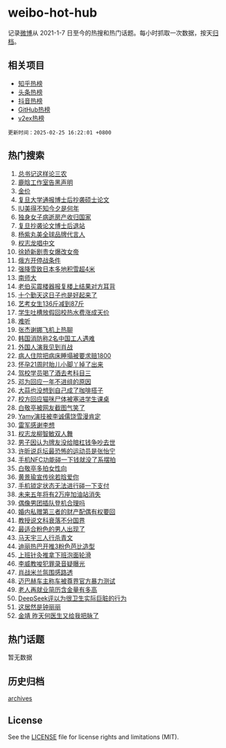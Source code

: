 # weibo-hot-hub

记录[微博](https://www.weibo.com)从 2021-1-7 日至今的热搜和热门话题。每小时抓取一次数据，按天[归档](archives)。

## 相关项目

- [知乎热榜](https://github.com/lonnyzhang423/zhihu-hot-hub)
- [头条热榜](https://github.com/lonnyzhang423/toutiao-hot-hub)
- [抖音热榜](https://github.com/lonnyzhang423/douyin-hot-hub)
- [GitHub热榜](https://github.com/lonnyzhang423/github-hot-hub)
- [v2ex热榜](https://github.com/lonnyzhang423/v2ex-hot-hub)


`更新时间：2025-02-25 16:22:01 +0800`

## 热门搜索

1. [总书记这样论三农](https://m.weibo.cn/search?containerid=100103type%3D1%26t%3D10%26q%3D%23%E6%80%BB%E4%B9%A6%E8%AE%B0%E8%BF%99%E6%A0%B7%E8%AE%BA%E4%B8%89%E5%86%9C%23&stream_entry_id=51&isnewpage=1&extparam=seat%3D1%26q%3D%2523%25E6%2580%25BB%25E4%25B9%25A6%25E8%25AE%25B0%25E8%25BF%2599%25E6%25A0%25B7%25E8%25AE%25BA%25E4%25B8%2589%25E5%2586%259C%2523%26c_type%3D51%26dgr%3D0%26cate%3D10103%26stream_entry_id%3D51%26pos%3D0%26filter_type%3Drealtimehot%26display_time%3D1740471720%26pre_seqid%3D17404717205660375586363)
1. [鹿晗工作室告黑声明](https://m.weibo.cn/search?containerid=100103type%3D1%26t%3D10%26q%3D%23%E9%B9%BF%E6%99%97%E5%B7%A5%E4%BD%9C%E5%AE%A4%E5%91%8A%E9%BB%91%E5%A3%B0%E6%98%8E%23&stream_entry_id=31&isnewpage=1&extparam=seat%3D1%26flag%3D1%26cate%3D5001%26lcate%3D5001%26pos%3D0%26stream_entry_id%3D31%26realpos%3D1%26dgr%3D0%26c_type%3D31%26q%3D%2523%25E9%25B9%25BF%25E6%2599%2597%25E5%25B7%25A5%25E4%25BD%259C%25E5%25AE%25A4%25E5%2591%258A%25E9%25BB%2591%25E5%25A3%25B0%25E6%2598%258E%2523%26band_rank%3D1%26filter_type%3Drealtimehot%26display_time%3D1740471720%26pre_seqid%3D17404717205660375586363)
1. [金价](https://m.weibo.cn/search?containerid=100103type%3D1%26t%3D10%26q%3D%E9%87%91%E4%BB%B7&stream_entry_id=31&isnewpage=1&extparam=seat%3D1%26flag%3D2%26cate%3D5001%26lcate%3D5001%26pos%3D1%26stream_entry_id%3D31%26realpos%3D2%26dgr%3D0%26c_type%3D31%26q%3D%25E9%2587%2591%25E4%25BB%25B7%26band_rank%3D2%26filter_type%3Drealtimehot%26display_time%3D1740471720%26pre_seqid%3D17404717205660375586363)
1. [复旦大学通报博士后抄袭硕士论文](https://m.weibo.cn/search?containerid=100103type%3D1%26t%3D10%26q%3D%23%E5%A4%8D%E6%97%A6%E5%A4%A7%E5%AD%A6%E9%80%9A%E6%8A%A5%E5%8D%9A%E5%A3%AB%E5%90%8E%E6%8A%84%E8%A2%AD%E7%A1%95%E5%A3%AB%E8%AE%BA%E6%96%87%23&stream_entry_id=31&isnewpage=1&extparam=seat%3D1%26flag%3D0%26cate%3D5001%26lcate%3D5001%26pos%3D2%26stream_entry_id%3D31%26realpos%3D3%26dgr%3D0%26c_type%3D31%26q%3D%2523%25E5%25A4%258D%25E6%2597%25A6%25E5%25A4%25A7%25E5%25AD%25A6%25E9%2580%259A%25E6%258A%25A5%25E5%258D%259A%25E5%25A3%25AB%25E5%2590%258E%25E6%258A%2584%25E8%25A2%25AD%25E7%25A1%2595%25E5%25A3%25AB%25E8%25AE%25BA%25E6%2596%2587%2523%26band_rank%3D3%26filter_type%3Drealtimehot%26display_time%3D1740471720%26pre_seqid%3D17404717205660375586363)
1. [IU美得不知今夕是何年](https://m.weibo.cn/search?containerid=100103type%3D1%26t%3D10%26q%3DIU%E7%BE%8E%E5%BE%97%E4%B8%8D%E7%9F%A5%E4%BB%8A%E5%A4%95%E6%98%AF%E4%BD%95%E5%B9%B4&stream_entry_id=31&isnewpage=1&extparam=seat%3D1%26flag%3D1%26cate%3D5001%26lcate%3D5001%26pos%3D3%26stream_entry_id%3D31%26realpos%3D4%26dgr%3D0%26c_type%3D31%26q%3DIU%25E7%25BE%258E%25E5%25BE%2597%25E4%25B8%258D%25E7%259F%25A5%25E4%25BB%258A%25E5%25A4%2595%25E6%2598%25AF%25E4%25BD%2595%25E5%25B9%25B4%26band_rank%3D4%26filter_type%3Drealtimehot%26display_time%3D1740471720%26pre_seqid%3D17404717205660375586363)
1. [独身女子病逝房产收归国家](https://m.weibo.cn/search?containerid=100103type%3D1%26t%3D10%26q%3D%23%E7%8B%AC%E8%BA%AB%E5%A5%B3%E5%AD%90%E7%97%85%E9%80%9D%E6%88%BF%E4%BA%A7%E6%94%B6%E5%BD%92%E5%9B%BD%E5%AE%B6%23&stream_entry_id=31&isnewpage=1&extparam=seat%3D1%26flag%3D1%26cate%3D5001%26lcate%3D5001%26pos%3D4%26stream_entry_id%3D31%26realpos%3D5%26dgr%3D0%26c_type%3D31%26q%3D%2523%25E7%258B%25AC%25E8%25BA%25AB%25E5%25A5%25B3%25E5%25AD%2590%25E7%2597%2585%25E9%2580%259D%25E6%2588%25BF%25E4%25BA%25A7%25E6%2594%25B6%25E5%25BD%2592%25E5%259B%25BD%25E5%25AE%25B6%2523%26band_rank%3D5%26filter_type%3Drealtimehot%26display_time%3D1740471720%26pre_seqid%3D17404717205660375586363)
1. [复旦抄袭论文博士后退站](https://m.weibo.cn/search?containerid=100103type%3D1%26t%3D10%26q%3D%23%E5%A4%8D%E6%97%A6%E6%8A%84%E8%A2%AD%E8%AE%BA%E6%96%87%E5%8D%9A%E5%A3%AB%E5%90%8E%E9%80%80%E7%AB%99%23&stream_entry_id=31&isnewpage=1&extparam=seat%3D1%26flag%3D0%26cate%3D5001%26lcate%3D5001%26pos%3D5%26stream_entry_id%3D31%26realpos%3D6%26dgr%3D0%26c_type%3D31%26q%3D%2523%25E5%25A4%258D%25E6%2597%25A6%25E6%258A%2584%25E8%25A2%25AD%25E8%25AE%25BA%25E6%2596%2587%25E5%258D%259A%25E5%25A3%25AB%25E5%2590%258E%25E9%2580%2580%25E7%25AB%2599%2523%26band_rank%3D6%26filter_type%3Drealtimehot%26display_time%3D1740471720%26pre_seqid%3D17404717205660375586363)
1. [杨紫丸美全球品牌代言人](https://m.weibo.cn/search?containerid=100103type%3D1%26t%3D10%26q%3D%23%E6%9D%A8%E7%B4%AB%E4%B8%B8%E7%BE%8E%E5%85%A8%E7%90%83%E5%93%81%E7%89%8C%E4%BB%A3%E8%A8%80%E4%BA%BA%23&stream_entry_id=31&isnewpage=1&extparam=seat%3D1%26topic_ad%3D1%26c_type%3D31%26cate%3D5001%26lcate%3D5001%26pos%3D6%26q%3D%2523%25E6%259D%25A8%25E7%25B4%25AB%25E4%25B8%25B8%25E7%25BE%258E%25E5%2585%25A8%25E7%2590%2583%25E5%2593%2581%25E7%2589%258C%25E4%25BB%25A3%25E8%25A8%2580%25E4%25BA%25BA%2523%26band_rank%3D7%26dgr%3D0%26adid%3D276857%26is_ad_pos%3D1%26stream_entry_id%3D31%26filter_type%3Drealtimehot%26display_time%3D1740471720%26pre_seqid%3D17404717205660375586363)
1. [权志龙唱中文](https://m.weibo.cn/search?containerid=100103type%3D1%26t%3D10%26q%3D%23%E6%9D%83%E5%BF%97%E9%BE%99%E5%94%B1%E4%B8%AD%E6%96%87%23&stream_entry_id=31&isnewpage=1&extparam=seat%3D1%26flag%3D16%26cate%3D5001%26lcate%3D5001%26pos%3D7%26stream_entry_id%3D31%26realpos%3D7%26dgr%3D0%26c_type%3D31%26q%3D%2523%25E6%259D%2583%25E5%25BF%2597%25E9%25BE%2599%25E5%2594%25B1%25E4%25B8%25AD%25E6%2596%2587%2523%26band_rank%3D7%26filter_type%3Drealtimehot%26display_time%3D1740471720%26pre_seqid%3D17404717205660375586363)
1. [徐娇新剧贵女爆改女帝](https://m.weibo.cn/search?containerid=100103type%3D1%26t%3D10%26q%3D%E5%BE%90%E5%A8%87%E6%96%B0%E5%89%A7%E8%B4%B5%E5%A5%B3%E7%88%86%E6%94%B9%E5%A5%B3%E5%B8%9D&stream_entry_id=31&isnewpage=1&extparam=seat%3D1%26flag%3D0%26cate%3D5001%26lcate%3D5001%26pos%3D8%26stream_entry_id%3D31%26realpos%3D8%26dgr%3D0%26c_type%3D31%26q%3D%25E5%25BE%2590%25E5%25A8%2587%25E6%2596%25B0%25E5%2589%25A7%25E8%25B4%25B5%25E5%25A5%25B3%25E7%2588%2586%25E6%2594%25B9%25E5%25A5%25B3%25E5%25B8%259D%26band_rank%3D8%26filter_type%3Drealtimehot%26display_time%3D1740471720%26pre_seqid%3D17404717205660375586363)
1. [俄方开停战条件](https://m.weibo.cn/search?containerid=100103type%3D1%26t%3D10%26q%3D%23%E4%BF%84%E6%96%B9%E5%BC%80%E5%81%9C%E6%88%98%E6%9D%A1%E4%BB%B6%23&stream_entry_id=31&isnewpage=1&extparam=seat%3D1%26flag%3D0%26cate%3D5001%26lcate%3D5001%26pos%3D9%26stream_entry_id%3D31%26realpos%3D9%26dgr%3D0%26c_type%3D31%26q%3D%2523%25E4%25BF%2584%25E6%2596%25B9%25E5%25BC%2580%25E5%2581%259C%25E6%2588%2598%25E6%259D%25A1%25E4%25BB%25B6%2523%26band_rank%3D9%26filter_type%3Drealtimehot%26display_time%3D1740471720%26pre_seqid%3D17404717205660375586363)
1. [强降雪致日本多地积雪超4米](https://m.weibo.cn/search?containerid=100103type%3D1%26t%3D10%26q%3D%23%E5%BC%BA%E9%99%8D%E9%9B%AA%E8%87%B4%E6%97%A5%E6%9C%AC%E5%A4%9A%E5%9C%B0%E7%A7%AF%E9%9B%AA%E8%B6%854%E7%B1%B3%23&stream_entry_id=31&isnewpage=1&extparam=seat%3D1%26flag%3D1%26cate%3D5001%26lcate%3D5001%26pos%3D10%26stream_entry_id%3D31%26realpos%3D10%26dgr%3D0%26c_type%3D31%26q%3D%2523%25E5%25BC%25BA%25E9%2599%258D%25E9%259B%25AA%25E8%2587%25B4%25E6%2597%25A5%25E6%259C%25AC%25E5%25A4%259A%25E5%259C%25B0%25E7%25A7%25AF%25E9%259B%25AA%25E8%25B6%25854%25E7%25B1%25B3%2523%26band_rank%3D10%26filter_type%3Drealtimehot%26display_time%3D1740471720%26pre_seqid%3D17404717205660375586363)
1. [南师大](https://m.weibo.cn/search?containerid=100103type%3D1%26t%3D10%26q%3D%E5%8D%97%E5%B8%88%E5%A4%A7&stream_entry_id=31&isnewpage=1&extparam=seat%3D1%26flag%3D1%26cate%3D5001%26lcate%3D5001%26pos%3D11%26stream_entry_id%3D31%26realpos%3D11%26dgr%3D0%26c_type%3D31%26q%3D%25E5%258D%2597%25E5%25B8%2588%25E5%25A4%25A7%26band_rank%3D11%26filter_type%3Drealtimehot%26display_time%3D1740471720%26pre_seqid%3D17404717205660375586363)
1. [老伯买震楼器报复楼上结果对方耳背](https://m.weibo.cn/search?containerid=100103type%3D1%26t%3D10%26q%3D%23%E8%80%81%E4%BC%AF%E4%B9%B0%E9%9C%87%E6%A5%BC%E5%99%A8%E6%8A%A5%E5%A4%8D%E6%A5%BC%E4%B8%8A%E7%BB%93%E6%9E%9C%E5%AF%B9%E6%96%B9%E8%80%B3%E8%83%8C%23&stream_entry_id=31&isnewpage=1&extparam=seat%3D1%26flag%3D1%26cate%3D5001%26lcate%3D5001%26pos%3D12%26stream_entry_id%3D31%26realpos%3D12%26dgr%3D0%26c_type%3D31%26q%3D%2523%25E8%2580%2581%25E4%25BC%25AF%25E4%25B9%25B0%25E9%259C%2587%25E6%25A5%25BC%25E5%2599%25A8%25E6%258A%25A5%25E5%25A4%258D%25E6%25A5%25BC%25E4%25B8%258A%25E7%25BB%2593%25E6%259E%259C%25E5%25AF%25B9%25E6%2596%25B9%25E8%2580%25B3%25E8%2583%258C%2523%26band_rank%3D12%26filter_type%3Drealtimehot%26display_time%3D1740471720%26pre_seqid%3D17404717205660375586363)
1. [十个勤天这日子也是好起来了](https://m.weibo.cn/search?containerid=100103type%3D1%26t%3D10%26q%3D%23%E5%8D%81%E4%B8%AA%E5%8B%A4%E5%A4%A9%E8%BF%99%E6%97%A5%E5%AD%90%E4%B9%9F%E6%98%AF%E5%A5%BD%E8%B5%B7%E6%9D%A5%E4%BA%86%23&stream_entry_id=31&isnewpage=1&extparam=seat%3D1%26flag%3D1%26cate%3D5001%26lcate%3D5001%26pos%3D13%26stream_entry_id%3D31%26realpos%3D13%26dgr%3D0%26adid%3D276567%26c_type%3D31%26q%3D%2523%25E5%258D%2581%25E4%25B8%25AA%25E5%258B%25A4%25E5%25A4%25A9%25E8%25BF%2599%25E6%2597%25A5%25E5%25AD%2590%25E4%25B9%259F%25E6%2598%25AF%25E5%25A5%25BD%25E8%25B5%25B7%25E6%259D%25A5%25E4%25BA%2586%2523%26band_rank%3D13%26filter_type%3Drealtimehot%26display_time%3D1740471720%26pre_seqid%3D17404717205660375586363)
1. [艺考女生136斤减到87斤](https://m.weibo.cn/search?containerid=100103type%3D1%26t%3D10%26q%3D%23%E8%89%BA%E8%80%83%E5%A5%B3%E7%94%9F136%E6%96%A4%E5%87%8F%E5%88%B087%E6%96%A4%23&stream_entry_id=31&isnewpage=1&extparam=seat%3D1%26flag%3D2%26cate%3D5001%26lcate%3D5001%26pos%3D14%26stream_entry_id%3D31%26realpos%3D14%26dgr%3D0%26c_type%3D31%26q%3D%2523%25E8%2589%25BA%25E8%2580%2583%25E5%25A5%25B3%25E7%2594%259F136%25E6%2596%25A4%25E5%2587%258F%25E5%2588%25B087%25E6%2596%25A4%2523%26band_rank%3D14%26filter_type%3Drealtimehot%26display_time%3D1740471720%26pre_seqid%3D17404717205660375586363)
1. [学生吐槽放假回校热水费涨成天价](https://m.weibo.cn/search?containerid=100103type%3D1%26t%3D10%26q%3D%23%E5%AD%A6%E7%94%9F%E5%90%90%E6%A7%BD%E6%94%BE%E5%81%87%E5%9B%9E%E6%A0%A1%E7%83%AD%E6%B0%B4%E8%B4%B9%E6%B6%A8%E6%88%90%E5%A4%A9%E4%BB%B7%23&stream_entry_id=31&isnewpage=1&extparam=seat%3D1%26flag%3D1%26cate%3D5001%26lcate%3D5001%26pos%3D15%26stream_entry_id%3D31%26realpos%3D15%26dgr%3D0%26c_type%3D31%26q%3D%2523%25E5%25AD%25A6%25E7%2594%259F%25E5%2590%2590%25E6%25A7%25BD%25E6%2594%25BE%25E5%2581%2587%25E5%259B%259E%25E6%25A0%25A1%25E7%2583%25AD%25E6%25B0%25B4%25E8%25B4%25B9%25E6%25B6%25A8%25E6%2588%2590%25E5%25A4%25A9%25E4%25BB%25B7%2523%26band_rank%3D15%26filter_type%3Drealtimehot%26display_time%3D1740471720%26pre_seqid%3D17404717205660375586363)
1. [难听](https://m.weibo.cn/search?containerid=100103type%3D1%26t%3D10%26q%3D%E9%9A%BE%E5%90%AC&stream_entry_id=31&isnewpage=1&extparam=seat%3D1%26flag%3D1%26cate%3D5001%26lcate%3D5001%26pos%3D16%26stream_entry_id%3D31%26realpos%3D16%26dgr%3D0%26c_type%3D31%26q%3D%25E9%259A%25BE%25E5%2590%25AC%26band_rank%3D16%26filter_type%3Drealtimehot%26display_time%3D1740471720%26pre_seqid%3D17404717205660375586363)
1. [张杰谢娜飞机上热聊](https://m.weibo.cn/search?containerid=100103type%3D1%26t%3D10%26q%3D%23%E5%BC%A0%E6%9D%B0%E8%B0%A2%E5%A8%9C%E9%A3%9E%E6%9C%BA%E4%B8%8A%E7%83%AD%E8%81%8A%23&stream_entry_id=31&isnewpage=1&extparam=seat%3D1%26flag%3D0%26cate%3D5001%26lcate%3D5001%26pos%3D17%26stream_entry_id%3D31%26realpos%3D17%26dgr%3D0%26c_type%3D31%26q%3D%2523%25E5%25BC%25A0%25E6%259D%25B0%25E8%25B0%25A2%25E5%25A8%259C%25E9%25A3%259E%25E6%259C%25BA%25E4%25B8%258A%25E7%2583%25AD%25E8%2581%258A%2523%26band_rank%3D17%26filter_type%3Drealtimehot%26display_time%3D1740471720%26pre_seqid%3D17404717205660375586363)
1. [韩国消防称2名中国工人遇难](https://m.weibo.cn/search?containerid=100103type%3D1%26t%3D10%26q%3D%23%E9%9F%A9%E5%9B%BD%E6%B6%88%E9%98%B2%E7%A7%B02%E5%90%8D%E4%B8%AD%E5%9B%BD%E5%B7%A5%E4%BA%BA%E9%81%87%E9%9A%BE%23&stream_entry_id=31&isnewpage=1&extparam=seat%3D1%26flag%3D0%26cate%3D5001%26lcate%3D5001%26pos%3D18%26stream_entry_id%3D31%26realpos%3D18%26dgr%3D0%26c_type%3D31%26q%3D%2523%25E9%259F%25A9%25E5%259B%25BD%25E6%25B6%2588%25E9%2598%25B2%25E7%25A7%25B02%25E5%2590%258D%25E4%25B8%25AD%25E5%259B%25BD%25E5%25B7%25A5%25E4%25BA%25BA%25E9%2581%2587%25E9%259A%25BE%2523%26band_rank%3D18%26filter_type%3Drealtimehot%26display_time%3D1740471720%26pre_seqid%3D17404717205660375586363)
1. [外国人演我见到肖战](https://m.weibo.cn/search?containerid=100103type%3D1%26t%3D10%26q%3D%23%E5%A4%96%E5%9B%BD%E4%BA%BA%E6%BC%94%E6%88%91%E8%A7%81%E5%88%B0%E8%82%96%E6%88%98%23&stream_entry_id=31&isnewpage=1&extparam=seat%3D1%26flag%3D1%26cate%3D5001%26lcate%3D5001%26pos%3D19%26stream_entry_id%3D31%26realpos%3D19%26dgr%3D0%26c_type%3D31%26q%3D%2523%25E5%25A4%2596%25E5%259B%25BD%25E4%25BA%25BA%25E6%25BC%2594%25E6%2588%2591%25E8%25A7%2581%25E5%2588%25B0%25E8%2582%2596%25E6%2588%2598%2523%26band_rank%3D19%26filter_type%3Drealtimehot%26display_time%3D1740471720%26pre_seqid%3D17404717205660375586363)
1. [病人住院把病床睡塌被要求赔1800](https://m.weibo.cn/search?containerid=100103type%3D1%26t%3D10%26q%3D%23%E7%97%85%E4%BA%BA%E4%BD%8F%E9%99%A2%E6%8A%8A%E7%97%85%E5%BA%8A%E7%9D%A1%E5%A1%8C%E8%A2%AB%E8%A6%81%E6%B1%82%E8%B5%941800%23&stream_entry_id=31&isnewpage=1&extparam=seat%3D1%26flag%3D1%26cate%3D5001%26lcate%3D5001%26pos%3D20%26stream_entry_id%3D31%26realpos%3D20%26dgr%3D0%26c_type%3D31%26q%3D%2523%25E7%2597%2585%25E4%25BA%25BA%25E4%25BD%258F%25E9%2599%25A2%25E6%258A%258A%25E7%2597%2585%25E5%25BA%258A%25E7%259D%25A1%25E5%25A1%258C%25E8%25A2%25AB%25E8%25A6%2581%25E6%25B1%2582%25E8%25B5%25941800%2523%26band_rank%3D20%26filter_type%3Drealtimehot%26display_time%3D1740471720%26pre_seqid%3D17404717205660375586363)
1. [怀孕21周时胎儿小脚丫掉了出来](https://m.weibo.cn/search?containerid=100103type%3D1%26t%3D10%26q%3D%23%E6%80%80%E5%AD%9521%E5%91%A8%E6%97%B6%E8%83%8E%E5%84%BF%E5%B0%8F%E8%84%9A%E4%B8%AB%E6%8E%89%E4%BA%86%E5%87%BA%E6%9D%A5%23&stream_entry_id=31&isnewpage=1&extparam=seat%3D1%26flag%3D0%26cate%3D5001%26lcate%3D5001%26pos%3D21%26stream_entry_id%3D31%26realpos%3D21%26dgr%3D0%26c_type%3D31%26q%3D%2523%25E6%2580%2580%25E5%25AD%259521%25E5%2591%25A8%25E6%2597%25B6%25E8%2583%258E%25E5%2584%25BF%25E5%25B0%258F%25E8%2584%259A%25E4%25B8%25AB%25E6%258E%2589%25E4%25BA%2586%25E5%2587%25BA%25E6%259D%25A5%2523%26band_rank%3D21%26filter_type%3Drealtimehot%26display_time%3D1740471720%26pre_seqid%3D17404717205660375586363)
1. [驾校学员喝了酒去考科目三](https://m.weibo.cn/search?containerid=100103type%3D1%26t%3D10%26q%3D%23%E9%A9%BE%E6%A0%A1%E5%AD%A6%E5%91%98%E5%96%9D%E4%BA%86%E9%85%92%E5%8E%BB%E8%80%83%E7%A7%91%E7%9B%AE%E4%B8%89%23&stream_entry_id=31&isnewpage=1&extparam=seat%3D1%26flag%3D1%26cate%3D5001%26lcate%3D5001%26pos%3D22%26stream_entry_id%3D31%26realpos%3D22%26dgr%3D0%26c_type%3D31%26q%3D%2523%25E9%25A9%25BE%25E6%25A0%25A1%25E5%25AD%25A6%25E5%2591%2598%25E5%2596%259D%25E4%25BA%2586%25E9%2585%2592%25E5%258E%25BB%25E8%2580%2583%25E7%25A7%2591%25E7%259B%25AE%25E4%25B8%2589%2523%26band_rank%3D22%26filter_type%3Drealtimehot%26display_time%3D1740471720%26pre_seqid%3D17404717205660375586363)
1. [邓为回应一年不进组的原因](https://m.weibo.cn/search?containerid=100103type%3D1%26t%3D10%26q%3D%23%E9%82%93%E4%B8%BA%E5%9B%9E%E5%BA%94%E4%B8%80%E5%B9%B4%E4%B8%8D%E8%BF%9B%E7%BB%84%E7%9A%84%E5%8E%9F%E5%9B%A0%23&stream_entry_id=31&isnewpage=1&extparam=seat%3D1%26flag%3D1%26cate%3D5001%26lcate%3D5001%26pos%3D23%26stream_entry_id%3D31%26realpos%3D23%26dgr%3D0%26c_type%3D31%26q%3D%2523%25E9%2582%2593%25E4%25B8%25BA%25E5%259B%259E%25E5%25BA%2594%25E4%25B8%2580%25E5%25B9%25B4%25E4%25B8%258D%25E8%25BF%259B%25E7%25BB%2584%25E7%259A%2584%25E5%258E%259F%25E5%259B%25A0%2523%26band_rank%3D23%26filter_type%3Drealtimehot%26display_time%3D1740471720%26pre_seqid%3D17404717205660375586363)
1. [大蒜也没想到自己成了咖啡搭子](https://m.weibo.cn/search?containerid=100103type%3D1%26t%3D10%26q%3D%23%E5%A4%A7%E8%92%9C%E4%B9%9F%E6%B2%A1%E6%83%B3%E5%88%B0%E8%87%AA%E5%B7%B1%E6%88%90%E4%BA%86%E5%92%96%E5%95%A1%E6%90%AD%E5%AD%90%23&stream_entry_id=31&isnewpage=1&extparam=seat%3D1%26flag%3D1%26cate%3D5001%26lcate%3D5001%26pos%3D24%26stream_entry_id%3D31%26realpos%3D24%26dgr%3D0%26c_type%3D31%26q%3D%2523%25E5%25A4%25A7%25E8%2592%259C%25E4%25B9%259F%25E6%25B2%25A1%25E6%2583%25B3%25E5%2588%25B0%25E8%2587%25AA%25E5%25B7%25B1%25E6%2588%2590%25E4%25BA%2586%25E5%2592%2596%25E5%2595%25A1%25E6%2590%25AD%25E5%25AD%2590%2523%26band_rank%3D24%26filter_type%3Drealtimehot%26display_time%3D1740471720%26pre_seqid%3D17404717205660375586363)
1. [校方回应猫咪尸体被塞进学生课桌](https://m.weibo.cn/search?containerid=100103type%3D1%26t%3D10%26q%3D%23%E6%A0%A1%E6%96%B9%E5%9B%9E%E5%BA%94%E7%8C%AB%E5%92%AA%E5%B0%B8%E4%BD%93%E8%A2%AB%E5%A1%9E%E8%BF%9B%E5%AD%A6%E7%94%9F%E8%AF%BE%E6%A1%8C%23&stream_entry_id=31&isnewpage=1&extparam=seat%3D1%26flag%3D0%26cate%3D5001%26lcate%3D5001%26pos%3D25%26stream_entry_id%3D31%26realpos%3D25%26dgr%3D0%26c_type%3D31%26q%3D%2523%25E6%25A0%25A1%25E6%2596%25B9%25E5%259B%259E%25E5%25BA%2594%25E7%258C%25AB%25E5%2592%25AA%25E5%25B0%25B8%25E4%25BD%2593%25E8%25A2%25AB%25E5%25A1%259E%25E8%25BF%259B%25E5%25AD%25A6%25E7%2594%259F%25E8%25AF%25BE%25E6%25A1%258C%2523%26band_rank%3D25%26filter_type%3Drealtimehot%26display_time%3D1740471720%26pre_seqid%3D17404717205660375586363)
1. [白敬亭被网友截图气笑了](https://m.weibo.cn/search?containerid=100103type%3D1%26t%3D10%26q%3D%E7%99%BD%E6%95%AC%E4%BA%AD%E8%A2%AB%E7%BD%91%E5%8F%8B%E6%88%AA%E5%9B%BE%E6%B0%94%E7%AC%91%E4%BA%86&stream_entry_id=31&isnewpage=1&extparam=seat%3D1%26flag%3D0%26cate%3D5001%26lcate%3D5001%26pos%3D26%26stream_entry_id%3D31%26realpos%3D26%26dgr%3D0%26c_type%3D31%26q%3D%25E7%2599%25BD%25E6%2595%25AC%25E4%25BA%25AD%25E8%25A2%25AB%25E7%25BD%2591%25E5%258F%258B%25E6%2588%25AA%25E5%259B%25BE%25E6%25B0%2594%25E7%25AC%2591%25E4%25BA%2586%26band_rank%3D26%26filter_type%3Drealtimehot%26display_time%3D1740471720%26pre_seqid%3D17404717205660375586363)
1. [Yamy演技被李诚儒饶雪漫肯定](https://m.weibo.cn/search?containerid=100103type%3D1%26t%3D10%26q%3DYamy%E6%BC%94%E6%8A%80%E8%A2%AB%E6%9D%8E%E8%AF%9A%E5%84%92%E9%A5%B6%E9%9B%AA%E6%BC%AB%E8%82%AF%E5%AE%9A&stream_entry_id=31&isnewpage=1&extparam=seat%3D1%26flag%3D1%26cate%3D5001%26lcate%3D5001%26pos%3D27%26stream_entry_id%3D31%26realpos%3D27%26dgr%3D0%26c_type%3D31%26q%3DYamy%25E6%25BC%2594%25E6%258A%2580%25E8%25A2%25AB%25E6%259D%258E%25E8%25AF%259A%25E5%2584%2592%25E9%25A5%25B6%25E9%259B%25AA%25E6%25BC%25AB%25E8%2582%25AF%25E5%25AE%259A%26band_rank%3D27%26filter_type%3Drealtimehot%26display_time%3D1740471720%26pre_seqid%3D17404717205660375586363)
1. [雷军感谢李想](https://m.weibo.cn/search?containerid=100103type%3D1%26t%3D10%26q%3D%23%E9%9B%B7%E5%86%9B%E6%84%9F%E8%B0%A2%E6%9D%8E%E6%83%B3%23&stream_entry_id=31&isnewpage=1&extparam=seat%3D1%26flag%3D1%26cate%3D5001%26lcate%3D5001%26pos%3D28%26stream_entry_id%3D31%26realpos%3D28%26dgr%3D0%26c_type%3D31%26q%3D%2523%25E9%259B%25B7%25E5%2586%259B%25E6%2584%259F%25E8%25B0%25A2%25E6%259D%258E%25E6%2583%25B3%2523%26band_rank%3D28%26filter_type%3Drealtimehot%26display_time%3D1740471720%26pre_seqid%3D17404717205660375586363)
1. [权志龙柳智敏双人舞](https://m.weibo.cn/search?containerid=100103type%3D1%26t%3D10%26q%3D%23%E6%9D%83%E5%BF%97%E9%BE%99%E6%9F%B3%E6%99%BA%E6%95%8F%E5%8F%8C%E4%BA%BA%E8%88%9E%23&stream_entry_id=31&isnewpage=1&extparam=seat%3D1%26flag%3D0%26cate%3D5001%26lcate%3D5001%26pos%3D29%26stream_entry_id%3D31%26realpos%3D29%26dgr%3D0%26c_type%3D31%26q%3D%2523%25E6%259D%2583%25E5%25BF%2597%25E9%25BE%2599%25E6%259F%25B3%25E6%2599%25BA%25E6%2595%258F%25E5%258F%258C%25E4%25BA%25BA%25E8%2588%259E%2523%26band_rank%3D29%26filter_type%3Drealtimehot%26display_time%3D1740471720%26pre_seqid%3D17404717205660375586363)
1. [男子因认为牌友没给暗杠钱争吵去世](https://m.weibo.cn/search?containerid=100103type%3D1%26t%3D10%26q%3D%23%E7%94%B7%E5%AD%90%E5%9B%A0%E8%AE%A4%E4%B8%BA%E7%89%8C%E5%8F%8B%E6%B2%A1%E7%BB%99%E6%9A%97%E6%9D%A0%E9%92%B1%E4%BA%89%E5%90%B5%E5%8E%BB%E4%B8%96%23&stream_entry_id=31&isnewpage=1&extparam=seat%3D1%26flag%3D1%26cate%3D5001%26lcate%3D5001%26pos%3D30%26stream_entry_id%3D31%26realpos%3D30%26dgr%3D0%26c_type%3D31%26q%3D%2523%25E7%2594%25B7%25E5%25AD%2590%25E5%259B%25A0%25E8%25AE%25A4%25E4%25B8%25BA%25E7%2589%258C%25E5%258F%258B%25E6%25B2%25A1%25E7%25BB%2599%25E6%259A%2597%25E6%259D%25A0%25E9%2592%25B1%25E4%25BA%2589%25E5%2590%25B5%25E5%258E%25BB%25E4%25B8%2596%2523%26band_rank%3D30%26filter_type%3Drealtimehot%26display_time%3D1740471720%26pre_seqid%3D17404717205660375586363)
1. [许昕说乒坛最恐怖的运动员是张怡宁](https://m.weibo.cn/search?containerid=100103type%3D1%26t%3D10%26q%3D%23%E8%AE%B8%E6%98%95%E8%AF%B4%E4%B9%92%E5%9D%9B%E6%9C%80%E6%81%90%E6%80%96%E7%9A%84%E8%BF%90%E5%8A%A8%E5%91%98%E6%98%AF%E5%BC%A0%E6%80%A1%E5%AE%81%23&stream_entry_id=31&isnewpage=1&extparam=seat%3D1%26flag%3D0%26cate%3D5001%26lcate%3D5001%26pos%3D31%26stream_entry_id%3D31%26realpos%3D31%26dgr%3D0%26c_type%3D31%26q%3D%2523%25E8%25AE%25B8%25E6%2598%2595%25E8%25AF%25B4%25E4%25B9%2592%25E5%259D%259B%25E6%259C%2580%25E6%2581%2590%25E6%2580%2596%25E7%259A%2584%25E8%25BF%2590%25E5%258A%25A8%25E5%2591%2598%25E6%2598%25AF%25E5%25BC%25A0%25E6%2580%25A1%25E5%25AE%2581%2523%26band_rank%3D31%26filter_type%3Drealtimehot%26display_time%3D1740471720%26pre_seqid%3D17404717205660375586363)
1. [手机NFC功能碰一下钱就没了系摆拍](https://m.weibo.cn/search?containerid=100103type%3D1%26t%3D10%26q%3D%23%E6%89%8B%E6%9C%BANFC%E5%8A%9F%E8%83%BD%E7%A2%B0%E4%B8%80%E4%B8%8B%E9%92%B1%E5%B0%B1%E6%B2%A1%E4%BA%86%E7%B3%BB%E6%91%86%E6%8B%8D%23&stream_entry_id=31&isnewpage=1&extparam=seat%3D1%26flag%3D0%26cate%3D5001%26lcate%3D5001%26pos%3D32%26stream_entry_id%3D31%26realpos%3D32%26dgr%3D0%26c_type%3D31%26q%3D%2523%25E6%2589%258B%25E6%259C%25BANFC%25E5%258A%259F%25E8%2583%25BD%25E7%25A2%25B0%25E4%25B8%2580%25E4%25B8%258B%25E9%2592%25B1%25E5%25B0%25B1%25E6%25B2%25A1%25E4%25BA%2586%25E7%25B3%25BB%25E6%2591%2586%25E6%258B%258D%2523%26band_rank%3D32%26filter_type%3Drealtimehot%26display_time%3D1740471720%26pre_seqid%3D17404717205660375586363)
1. [白敬亭多拍女性向](https://m.weibo.cn/search?containerid=100103type%3D1%26t%3D10%26q%3D%23%E7%99%BD%E6%95%AC%E4%BA%AD%E5%A4%9A%E6%8B%8D%E5%A5%B3%E6%80%A7%E5%90%91%23&stream_entry_id=31&isnewpage=1&extparam=seat%3D1%26flag%3D1%26cate%3D5001%26lcate%3D5001%26pos%3D33%26stream_entry_id%3D31%26realpos%3D33%26dgr%3D0%26c_type%3D31%26q%3D%2523%25E7%2599%25BD%25E6%2595%25AC%25E4%25BA%25AD%25E5%25A4%259A%25E6%258B%258D%25E5%25A5%25B3%25E6%2580%25A7%25E5%2590%2591%2523%26band_rank%3D33%26filter_type%3Drealtimehot%26display_time%3D1740471720%26pre_seqid%3D17404717205660375586363)
1. [黄景瑜宣传徐若晗爱你](https://m.weibo.cn/search?containerid=100103type%3D1%26t%3D10%26q%3D%23%E9%BB%84%E6%99%AF%E7%91%9C%E5%AE%A3%E4%BC%A0%E5%BE%90%E8%8B%A5%E6%99%97%E7%88%B1%E4%BD%A0%23&stream_entry_id=31&isnewpage=1&extparam=seat%3D1%26flag%3D1%26cate%3D5001%26lcate%3D5001%26pos%3D34%26stream_entry_id%3D31%26realpos%3D34%26dgr%3D0%26c_type%3D31%26q%3D%2523%25E9%25BB%2584%25E6%2599%25AF%25E7%2591%259C%25E5%25AE%25A3%25E4%25BC%25A0%25E5%25BE%2590%25E8%258B%25A5%25E6%2599%2597%25E7%2588%25B1%25E4%25BD%25A0%2523%26band_rank%3D34%26filter_type%3Drealtimehot%26display_time%3D1740471720%26pre_seqid%3D17404717205660375586363)
1. [手机锁定状态无法进行碰一下支付](https://m.weibo.cn/search?containerid=100103type%3D1%26t%3D10%26q%3D%23%E6%89%8B%E6%9C%BA%E9%94%81%E5%AE%9A%E7%8A%B6%E6%80%81%E6%97%A0%E6%B3%95%E8%BF%9B%E8%A1%8C%E7%A2%B0%E4%B8%80%E4%B8%8B%E6%94%AF%E4%BB%98%23&stream_entry_id=31&isnewpage=1&extparam=seat%3D1%26flag%3D0%26cate%3D5001%26lcate%3D5001%26pos%3D35%26stream_entry_id%3D31%26realpos%3D35%26dgr%3D0%26c_type%3D31%26q%3D%2523%25E6%2589%258B%25E6%259C%25BA%25E9%2594%2581%25E5%25AE%259A%25E7%258A%25B6%25E6%2580%2581%25E6%2597%25A0%25E6%25B3%2595%25E8%25BF%259B%25E8%25A1%258C%25E7%25A2%25B0%25E4%25B8%2580%25E4%25B8%258B%25E6%2594%25AF%25E4%25BB%2598%2523%26band_rank%3D35%26filter_type%3Drealtimehot%26display_time%3D1740471720%26pre_seqid%3D17404717205660375586363)
1. [未来五年将有2万座加油站消失](https://m.weibo.cn/search?containerid=100103type%3D1%26t%3D10%26q%3D%23%E6%9C%AA%E6%9D%A5%E4%BA%94%E5%B9%B4%E5%B0%86%E6%9C%892%E4%B8%87%E5%BA%A7%E5%8A%A0%E6%B2%B9%E7%AB%99%E6%B6%88%E5%A4%B1%23&stream_entry_id=31&isnewpage=1&extparam=seat%3D1%26flag%3D0%26cate%3D5001%26lcate%3D5001%26pos%3D36%26stream_entry_id%3D31%26realpos%3D36%26dgr%3D0%26c_type%3D31%26q%3D%2523%25E6%259C%25AA%25E6%259D%25A5%25E4%25BA%2594%25E5%25B9%25B4%25E5%25B0%2586%25E6%259C%25892%25E4%25B8%2587%25E5%25BA%25A7%25E5%258A%25A0%25E6%25B2%25B9%25E7%25AB%2599%25E6%25B6%2588%25E5%25A4%25B1%2523%26band_rank%3D36%26filter_type%3Drealtimehot%26display_time%3D1740471720%26pre_seqid%3D17404717205660375586363)
1. [偶像男团插队登机合理吗](https://m.weibo.cn/search?containerid=100103type%3D1%26t%3D10%26q%3D%23%E5%81%B6%E5%83%8F%E7%94%B7%E5%9B%A2%E6%8F%92%E9%98%9F%E7%99%BB%E6%9C%BA%E5%90%88%E7%90%86%E5%90%97%23&stream_entry_id=31&isnewpage=1&extparam=seat%3D1%26flag%3D1%26cate%3D5001%26lcate%3D5001%26pos%3D37%26stream_entry_id%3D31%26realpos%3D37%26dgr%3D0%26c_type%3D31%26q%3D%2523%25E5%2581%25B6%25E5%2583%258F%25E7%2594%25B7%25E5%259B%25A2%25E6%258F%2592%25E9%2598%259F%25E7%2599%25BB%25E6%259C%25BA%25E5%2590%2588%25E7%2590%2586%25E5%2590%2597%2523%26band_rank%3D37%26filter_type%3Drealtimehot%26display_time%3D1740471720%26pre_seqid%3D17404717205660375586363)
1. [婚内私赠第三者的财产配偶有权要回](https://m.weibo.cn/search?containerid=100103type%3D1%26t%3D10%26q%3D%23%E5%A9%9A%E5%86%85%E7%A7%81%E8%B5%A0%E7%AC%AC%E4%B8%89%E8%80%85%E7%9A%84%E8%B4%A2%E4%BA%A7%E9%85%8D%E5%81%B6%E6%9C%89%E6%9D%83%E8%A6%81%E5%9B%9E%23&stream_entry_id=31&isnewpage=1&extparam=seat%3D1%26flag%3D1%26cate%3D5001%26lcate%3D5001%26pos%3D38%26stream_entry_id%3D31%26realpos%3D38%26dgr%3D0%26c_type%3D31%26q%3D%2523%25E5%25A9%259A%25E5%2586%2585%25E7%25A7%2581%25E8%25B5%25A0%25E7%25AC%25AC%25E4%25B8%2589%25E8%2580%2585%25E7%259A%2584%25E8%25B4%25A2%25E4%25BA%25A7%25E9%2585%258D%25E5%2581%25B6%25E6%259C%2589%25E6%259D%2583%25E8%25A6%2581%25E5%259B%259E%2523%26band_rank%3D38%26filter_type%3Drealtimehot%26display_time%3D1740471720%26pre_seqid%3D17404717205660375586363)
1. [教授说文科衰落不分国界](https://m.weibo.cn/search?containerid=100103type%3D1%26t%3D10%26q%3D%E6%95%99%E6%8E%88%E8%AF%B4%E6%96%87%E7%A7%91%E8%A1%B0%E8%90%BD%E4%B8%8D%E5%88%86%E5%9B%BD%E7%95%8C&stream_entry_id=31&isnewpage=1&extparam=seat%3D1%26flag%3D1%26cate%3D5001%26lcate%3D5001%26pos%3D39%26stream_entry_id%3D31%26realpos%3D39%26dgr%3D0%26c_type%3D31%26q%3D%25E6%2595%2599%25E6%258E%2588%25E8%25AF%25B4%25E6%2596%2587%25E7%25A7%2591%25E8%25A1%25B0%25E8%2590%25BD%25E4%25B8%258D%25E5%2588%2586%25E5%259B%25BD%25E7%2595%258C%26band_rank%3D39%26filter_type%3Drealtimehot%26display_time%3D1740471720%26pre_seqid%3D17404717205660375586363)
1. [最适合粉色的男人出现了](https://m.weibo.cn/search?containerid=100103type%3D1%26t%3D10%26q%3D%23%E6%9C%80%E9%80%82%E5%90%88%E7%B2%89%E8%89%B2%E7%9A%84%E7%94%B7%E4%BA%BA%E5%87%BA%E7%8E%B0%E4%BA%86%23&stream_entry_id=31&isnewpage=1&extparam=seat%3D1%26flag%3D1%26cate%3D5001%26lcate%3D5001%26pos%3D40%26stream_entry_id%3D31%26realpos%3D40%26dgr%3D0%26adid%3D276212%26c_type%3D31%26q%3D%2523%25E6%259C%2580%25E9%2580%2582%25E5%2590%2588%25E7%25B2%2589%25E8%2589%25B2%25E7%259A%2584%25E7%2594%25B7%25E4%25BA%25BA%25E5%2587%25BA%25E7%258E%25B0%25E4%25BA%2586%2523%26band_rank%3D40%26filter_type%3Drealtimehot%26display_time%3D1740471720%26pre_seqid%3D17404717205660375586363)
1. [马天宇三人行杀青文](https://m.weibo.cn/search?containerid=100103type%3D1%26t%3D10%26q%3D%23%E9%A9%AC%E5%A4%A9%E5%AE%87%E4%B8%89%E4%BA%BA%E8%A1%8C%E6%9D%80%E9%9D%92%E6%96%87%23&stream_entry_id=31&isnewpage=1&extparam=seat%3D1%26flag%3D1%26cate%3D5001%26lcate%3D5001%26pos%3D41%26stream_entry_id%3D31%26realpos%3D41%26dgr%3D0%26c_type%3D31%26q%3D%2523%25E9%25A9%25AC%25E5%25A4%25A9%25E5%25AE%2587%25E4%25B8%2589%25E4%25BA%25BA%25E8%25A1%258C%25E6%259D%2580%25E9%259D%2592%25E6%2596%2587%2523%26band_rank%3D41%26filter_type%3Drealtimehot%26display_time%3D1740471720%26pre_seqid%3D17404717205660375586363)
1. [迪丽热巴开推3粉色芭比造型](https://m.weibo.cn/search?containerid=100103type%3D1%26t%3D10%26q%3D%23%E8%BF%AA%E4%B8%BD%E7%83%AD%E5%B7%B4%E5%BC%80%E6%8E%A83%E7%B2%89%E8%89%B2%E8%8A%AD%E6%AF%94%E9%80%A0%E5%9E%8B%23&stream_entry_id=31&isnewpage=1&extparam=seat%3D1%26flag%3D0%26cate%3D5001%26lcate%3D5001%26pos%3D42%26stream_entry_id%3D31%26realpos%3D42%26dgr%3D0%26c_type%3D31%26q%3D%2523%25E8%25BF%25AA%25E4%25B8%25BD%25E7%2583%25AD%25E5%25B7%25B4%25E5%25BC%2580%25E6%258E%25A83%25E7%25B2%2589%25E8%2589%25B2%25E8%258A%25AD%25E6%25AF%2594%25E9%2580%25A0%25E5%259E%258B%2523%26band_rank%3D42%26filter_type%3Drealtimehot%26display_time%3D1740471720%26pre_seqid%3D17404717205660375586363)
1. [上班针灸推拿下班泡面轮滑](https://m.weibo.cn/search?containerid=100103type%3D1%26t%3D10%26q%3D%E4%B8%8A%E7%8F%AD%E9%92%88%E7%81%B8%E6%8E%A8%E6%8B%BF%E4%B8%8B%E7%8F%AD%E6%B3%A1%E9%9D%A2%E8%BD%AE%E6%BB%91&stream_entry_id=31&isnewpage=1&extparam=seat%3D1%26flag%3D1%26cate%3D5001%26lcate%3D5001%26pos%3D43%26stream_entry_id%3D31%26realpos%3D43%26dgr%3D0%26c_type%3D31%26q%3D%25E4%25B8%258A%25E7%258F%25AD%25E9%2592%2588%25E7%2581%25B8%25E6%258E%25A8%25E6%258B%25BF%25E4%25B8%258B%25E7%258F%25AD%25E6%25B3%25A1%25E9%259D%25A2%25E8%25BD%25AE%25E6%25BB%2591%26band_rank%3D43%26filter_type%3Drealtimehot%26display_time%3D1740471720%26pre_seqid%3D17404717205660375586363)
1. [李威教唆犯罪录音疑曝光](https://m.weibo.cn/search?containerid=100103type%3D1%26t%3D10%26q%3D%23%E6%9D%8E%E5%A8%81%E6%95%99%E5%94%86%E7%8A%AF%E7%BD%AA%E5%BD%95%E9%9F%B3%E7%96%91%E6%9B%9D%E5%85%89%23&stream_entry_id=31&isnewpage=1&extparam=seat%3D1%26flag%3D0%26cate%3D5001%26lcate%3D5001%26pos%3D44%26stream_entry_id%3D31%26realpos%3D44%26dgr%3D0%26c_type%3D31%26q%3D%2523%25E6%259D%258E%25E5%25A8%2581%25E6%2595%2599%25E5%2594%2586%25E7%258A%25AF%25E7%25BD%25AA%25E5%25BD%2595%25E9%259F%25B3%25E7%2596%2591%25E6%259B%259D%25E5%2585%2589%2523%26band_rank%3D44%26filter_type%3Drealtimehot%26display_time%3D1740471720%26pre_seqid%3D17404717205660375586363)
1. [肖战米兰氛围感路透](https://m.weibo.cn/search?containerid=100103type%3D1%26t%3D10%26q%3D%23%E8%82%96%E6%88%98%E7%B1%B3%E5%85%B0%E6%B0%9B%E5%9B%B4%E6%84%9F%E8%B7%AF%E9%80%8F%23&stream_entry_id=31&isnewpage=1&extparam=seat%3D1%26flag%3D0%26cate%3D5001%26lcate%3D5001%26pos%3D45%26stream_entry_id%3D31%26realpos%3D45%26dgr%3D0%26c_type%3D31%26q%3D%2523%25E8%2582%2596%25E6%2588%2598%25E7%25B1%25B3%25E5%2585%25B0%25E6%25B0%259B%25E5%259B%25B4%25E6%2584%259F%25E8%25B7%25AF%25E9%2580%258F%2523%26band_rank%3D45%26filter_type%3Drealtimehot%26display_time%3D1740471720%26pre_seqid%3D17404717205660375586363)
1. [迈巴赫车主称车被尊界官方暴力测试](https://m.weibo.cn/search?containerid=100103type%3D1%26t%3D10%26q%3D%23%E8%BF%88%E5%B7%B4%E8%B5%AB%E8%BD%A6%E4%B8%BB%E7%A7%B0%E8%BD%A6%E8%A2%AB%E5%B0%8A%E7%95%8C%E5%AE%98%E6%96%B9%E6%9A%B4%E5%8A%9B%E6%B5%8B%E8%AF%95%23&stream_entry_id=31&isnewpage=1&extparam=seat%3D1%26flag%3D1%26cate%3D5001%26lcate%3D5001%26pos%3D46%26stream_entry_id%3D31%26realpos%3D46%26dgr%3D0%26c_type%3D31%26q%3D%2523%25E8%25BF%2588%25E5%25B7%25B4%25E8%25B5%25AB%25E8%25BD%25A6%25E4%25B8%25BB%25E7%25A7%25B0%25E8%25BD%25A6%25E8%25A2%25AB%25E5%25B0%258A%25E7%2595%258C%25E5%25AE%2598%25E6%2596%25B9%25E6%259A%25B4%25E5%258A%259B%25E6%25B5%258B%25E8%25AF%2595%2523%26band_rank%3D46%26filter_type%3Drealtimehot%26display_time%3D1740471720%26pre_seqid%3D17404717205660375586363)
1. [老人再就业简历含金量有多高](https://m.weibo.cn/search?containerid=100103type%3D1%26t%3D10%26q%3D%23%E8%80%81%E4%BA%BA%E5%86%8D%E5%B0%B1%E4%B8%9A%E7%AE%80%E5%8E%86%E5%90%AB%E9%87%91%E9%87%8F%E6%9C%89%E5%A4%9A%E9%AB%98%23&stream_entry_id=31&isnewpage=1&extparam=seat%3D1%26flag%3D0%26cate%3D5001%26lcate%3D5001%26pos%3D47%26stream_entry_id%3D31%26realpos%3D47%26dgr%3D0%26c_type%3D31%26q%3D%2523%25E8%2580%2581%25E4%25BA%25BA%25E5%2586%258D%25E5%25B0%25B1%25E4%25B8%259A%25E7%25AE%2580%25E5%258E%2586%25E5%2590%25AB%25E9%2587%2591%25E9%2587%258F%25E6%259C%2589%25E5%25A4%259A%25E9%25AB%2598%2523%26band_rank%3D47%26filter_type%3Drealtimehot%26display_time%3D1740471720%26pre_seqid%3D17404717205660375586363)
1. [DeepSeek评以为很卫生实际巨脏的行为](https://m.weibo.cn/search?containerid=100103type%3D1%26t%3D10%26q%3DDeepSeek%E8%AF%84%E4%BB%A5%E4%B8%BA%E5%BE%88%E5%8D%AB%E7%94%9F%E5%AE%9E%E9%99%85%E5%B7%A8%E8%84%8F%E7%9A%84%E8%A1%8C%E4%B8%BA&stream_entry_id=31&isnewpage=1&extparam=seat%3D1%26flag%3D0%26cate%3D5001%26lcate%3D5001%26pos%3D48%26stream_entry_id%3D31%26realpos%3D48%26dgr%3D0%26c_type%3D31%26q%3DDeepSeek%25E8%25AF%2584%25E4%25BB%25A5%25E4%25B8%25BA%25E5%25BE%2588%25E5%258D%25AB%25E7%2594%259F%25E5%25AE%259E%25E9%2599%2585%25E5%25B7%25A8%25E8%2584%258F%25E7%259A%2584%25E8%25A1%258C%25E4%25B8%25BA%26band_rank%3D48%26filter_type%3Drealtimehot%26display_time%3D1740471720%26pre_seqid%3D17404717205660375586363)
1. [这居然是钟丽丽](https://m.weibo.cn/search?containerid=100103type%3D1%26t%3D10%26q%3D%E8%BF%99%E5%B1%85%E7%84%B6%E6%98%AF%E9%92%9F%E4%B8%BD%E4%B8%BD&stream_entry_id=31&isnewpage=1&extparam=seat%3D1%26flag%3D0%26cate%3D5001%26lcate%3D5001%26pos%3D49%26stream_entry_id%3D31%26realpos%3D49%26dgr%3D0%26c_type%3D31%26q%3D%25E8%25BF%2599%25E5%25B1%2585%25E7%2584%25B6%25E6%2598%25AF%25E9%2592%259F%25E4%25B8%25BD%25E4%25B8%25BD%26band_rank%3D49%26filter_type%3Drealtimehot%26display_time%3D1740471720%26pre_seqid%3D17404717205660375586363)
1. [金靖 昨天何医生又给我把脉了](https://m.weibo.cn/search?containerid=100103type%3D1%26t%3D10%26q%3D%E9%87%91%E9%9D%96+%E6%98%A8%E5%A4%A9%E4%BD%95%E5%8C%BB%E7%94%9F%E5%8F%88%E7%BB%99%E6%88%91%E6%8A%8A%E8%84%89%E4%BA%86&stream_entry_id=31&isnewpage=1&extparam=seat%3D1%26flag%3D0%26cate%3D5001%26lcate%3D5001%26pos%3D50%26stream_entry_id%3D31%26realpos%3D50%26dgr%3D0%26c_type%3D31%26q%3D%25E9%2587%2591%25E9%259D%2596%2520%25E6%2598%25A8%25E5%25A4%25A9%25E4%25BD%2595%25E5%258C%25BB%25E7%2594%259F%25E5%258F%2588%25E7%25BB%2599%25E6%2588%2591%25E6%258A%258A%25E8%2584%2589%25E4%25BA%2586%26band_rank%3D50%26filter_type%3Drealtimehot%26display_time%3D1740471720%26pre_seqid%3D17404717205660375586363)

## 热门话题

暂无数据

## 历史归档

[archives](archives)

## License

See the [LICENSE](LICENSE) file for license rights and limitations (MIT).
